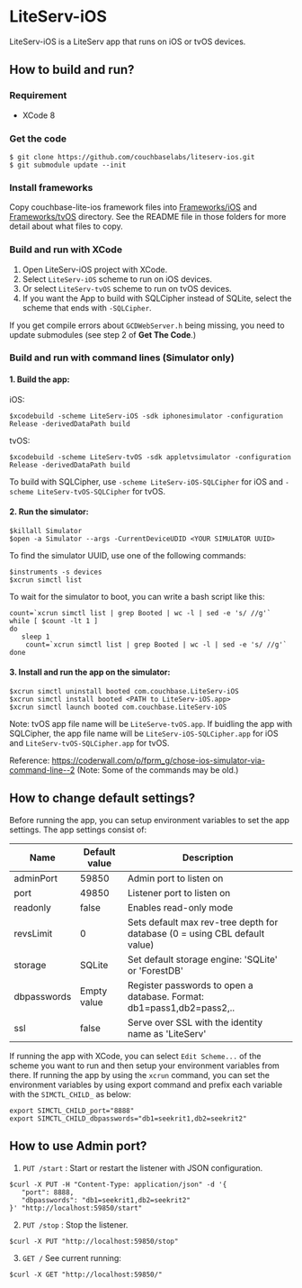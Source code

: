 # LiteServ-iOS

LiteServ-iOS is a LiteServ app that runs on iOS or tvOS devices.

## How to build and run?

### Requirement
- XCode 8

### Get the code

```
$ git clone https://github.com/couchbaselabs/liteserv-ios.git
$ git submodule update --init
```
 
### Install frameworks
Copy couchbase-lite-ios framework files into [Frameworks/iOS](https://github.com/couchbaselabs/liteserv-ios/tree/master/Frameworks/iOS) and [Frameworks/tvOS](https://github.com/couchbaselabs/liteserv-ios/tree/master/Frameworks/tvOS) directory. See the README file in those folders for more detail about what files to copy.

### Build and run with XCode
1. Open LiteServ-iOS project with XCode.
2. Select `LiteServ-iOS` scheme to run on iOS devices.
3. Or select `LiteServ-tvOS` scheme to run on tvOS devices.
4. If you want the App to build with SQLCipher instead of SQLite, select the scheme that ends with `-SQLCipher`.

If you get compile errors about `GCDWebServer.h` being missing, you need to update submodules (see step 2 of **Get The Code**.)

### Build and run with command lines (Simulator only)

#### 1. Build the app:

 iOS:
 ```
 $xcodebuild -scheme LiteServ-iOS -sdk iphonesimulator -configuration Release -derivedDataPath build
 ```
 tvOS:
 ```
 $xcodebuild -scheme LiteServ-tvOS -sdk appletvsimulator -configuration Release -derivedDataPath build
 ```
 To build with SQLCipher, use `-scheme LiteServ-iOS-SQLCipher` for iOS and `-scheme LiteServ-tvOS-SQLCipher` for tvOS.

#### 2. Run the simulator:
 ```
 $killall Simulator
 $open -a Simulator --args -CurrentDeviceUDID <YOUR SIMULATOR UUID>
 ```
 To find the simulator UUID, use one of the following commands:
 ```
 $instruments -s devices
 $xcrun simctl list
 ```

 To wait for the simulator to boot, you can write a bash script like this:
 ```
 count=`xcrun simctl list | grep Booted | wc -l | sed -e 's/ //g'`
 while [ $count -lt 1 ]
 do
 	sleep 1
	 count=`xcrun simctl list | grep Booted | wc -l | sed -e 's/ //g'`
 done
 ```
#### 3. Install and run the app on the simulator:
 ```
 $xcrun simctl uninstall booted com.couchbase.LiteServ-iOS
 $xcrun simctl install booted <PATH to LiteServ-iOS.app>
 $xcrun simctl launch booted com.couchbase.LiteServ-iOS
 ```
 Note: tvOS app file name will be `LiteServe-tvOS.app`. If buidling the app with SQLCipher, the app file name will be `LiteServ-iOS-SQLCipher.app` for iOS and `LiteServ-tvOS-SQLCipher.app` for tvOS.

 Reference: https://coderwall.com/p/fprm_g/chose-ios-simulator-via-command-line--2 (Note: Some of the commands may be old.)

## How to change default settings?
Before running the app, you can setup environment variables to set the app settings. The app settings consist of:

Name       | Default value| Description|
-----------|--------------|------------|
adminPort  |59850         |Admin port to listen on
port       |49850         |Listener port to listen on
readonly   |false         |Enables read-only mode
revsLimit  |0             |Sets default max rev-tree depth for database (0 = using CBL default value)
storage    |SQLite        |Set default storage engine: 'SQLite' or 'ForestDB'
dbpasswords|Empty value   |Register passwords to open a database. Format: db1=pass1,db2=pass2,..
ssl			 |false         |Serve over SSL with the identity name as 'LiteServ'

If running the app with XCode, you can select `Edit Scheme...` of the scheme you want to run and then setup your environment variables from there. If running the app by using the `xcrun` command, you can set the environment variables by using export command and prefix each variable with the `SIMCTL_CHILD_` as below:

```
export SIMCTL_CHILD_port="8888"
export SIMCTL_CHILD_dbpasswords="db1=seekrit1,db2=seekrit2"
```

## How to use Admin port?
1. `PUT /start` : Start or restart the listener with JSON configuration.

 ```
$curl -X PUT -H "Content-Type: application/json" -d '{
    "port": 8888,
    "dbpasswords": "db1=seekrit1,db2=seekrit2"
}' "http://localhost:59850/start"
 ```
 
2. `PUT /stop` : Stop the listener.
 ```
 $curl -X PUT "http://localhost:59850/stop"
 ```
 
3. `GET /` See current running:
 ```
 $curl -X GET "http://localhost:59850/"
 ```
